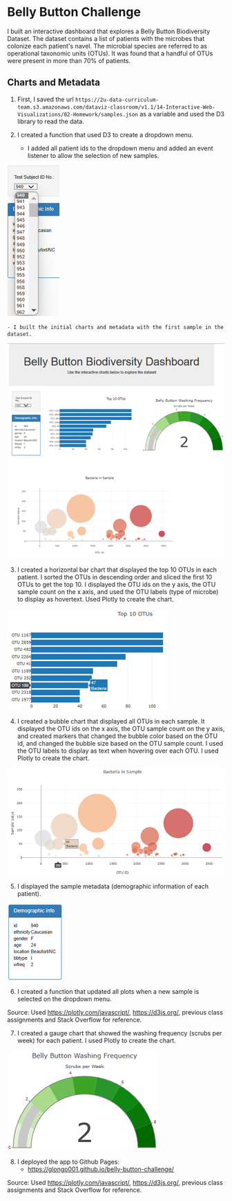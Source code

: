 # Belly Button Challenge
I built an interactive dashboard that explores a Belly Button Biodiversity Dataset. The dataset contains a list of patients with the microbes that colonize each patient's navel. The microbial species are referred to as operational taxonomic units (OTUs). It was found that a handful of OTUs were present in more than 70% of patients.

## Charts and Metadata
1. First, I saved the url `https://2u-data-curriculum-team.s3.amazonaws.com/dataviz-classroom/v1.1/14-Interactive-Web-Visualizations/02-Homework/samples.json` as a variable and used the D3 library to read the data.

2. I created a function that used D3 to create a dropdown menu. 
    - I added all patient ids to the dropdown menu and added an event listener to allow the selection of new samples.
    
![alt text](https://github.com/glongo001/belly-button-challenge/blob/main/Images/dropdown.png)

    - I built the initial charts and metadata with the first sample in the dataset.
    
![alt text](https://github.com/glongo001/belly-button-challenge/blob/main/Images/initialpage.png)

3. I created a horizontal bar chart that displayed the top 10 OTUs in each patient. I sorted the OTUs in descending order and sliced the first 10 OTUs to get the top 10. I displayed the OTU ids on the y axis, the OTU sample count on the x axis, and used the OTU labels (type of microbe) to display as hovertext. Used Plotly to create the chart.

![alt text](https://github.com/glongo001/belly-button-challenge/blob/main/Images/barchart.png)

4. I created a bubble chart that displayed all OTUs in each sample. It displayed the OTU ids on the x axis, the OTU sample count on the y axis, and created markers that changed the bubble color based on the OTU id, and changed the bubble size based on the OTU sample count. I used the OTU labels to display as text when hovering over each OTU. I used Plotly to create the chart.

![alt text](https://github.com/glongo001/belly-button-challenge/blob/main/Images/bubblechart.png)

5. I displayed the sample metadata (demographic information of each patient). 

![alt text](https://github.com/glongo001/belly-button-challenge/blob/main/Images/metadata.png)

6. I created a function that updated all plots when a new sample is selected on the dropdown menu.

Source: Used https://plotly.com/javascript/, https://d3js.org/, previous class assignments and Stack Overflow for reference.

7. I created a gauge chart that showed the washing frequency (scrubs per week) for each patient. I used Plotly to create the chart.

![alt text](https://github.com/glongo001/belly-button-challenge/blob/main/Images/gaugechart.png)

8. I deployed the app to Github Pages:
    - https://glongo001.github.io/belly-button-challenge/

Source: Used https://plotly.com/javascript/, https://d3js.org/, previous class assignments and Stack Overflow for reference.
